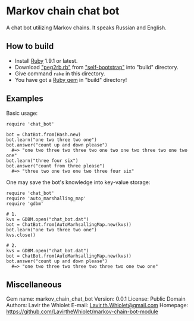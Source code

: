 # Markov chain chat bot

A chat bot utilizing Markov chains. It speaks Russian and English.

<!-- exclude from gem -->

## How to build

- Install [Ruby](http://ruby-lang.org) 1.9.1 or latest.
- Download ["peg2rb.rb"](https://raw.githubusercontent.com/LavirtheWhiolet/self-bootstrap/master/peg2rb.rb) from ["self-bootstrap"](https://github.com/LavirtheWhiolet/self-bootstrap) into "build" directory.
- Give command `rake` in this directory.
- You have got a [Ruby gem](http://rubygems.org/) in "build" directory!

<!-- end -->

## Examples

Basic usage:

    require 'chat_bot'
    
    bot = ChatBot.from(Hash.new)
    bot.learn("one two three two one")
    bot.answer("count up and down please")
      #=> "one two three two three two one two one two three two one two one"
    bot.learn("three four six")
    bot.answer("count from three please")
      #=> "three two one two one two three four six"

One may save the bot's knowledge into key-value storage:

    require 'chat_bot'
    require 'auto_marshalling_map'
    require 'gdbm'
    
    # 1.
    kvs = GDBM.open("chat_bot.dat")
    bot = ChatBot.from(AutoMarhsallingMap.new(kvs))
    bot.learn("one two three two one")
    kvs.close()
    
    # 2.
    kvs = GDBM.open("chat_bot.dat")
    bot = ChatBot.from(AutoMarhsallingMap.new(kvs))
    bot.answer("count up and down please")
      #=> "one two three two three two three two one two one"

<!-- exclude from gem -->

## Miscellaneous

Gem name: markov_chain_chat_bot
Version: 0.0.1
License: Public Domain
Authors: Lavir the Whiolet
E-mail: Lavir.th.Whiolet@gmail.com
Homepage: https://github.com/LavirtheWhiolet/markov-chain-bot-module

<!-- end -->